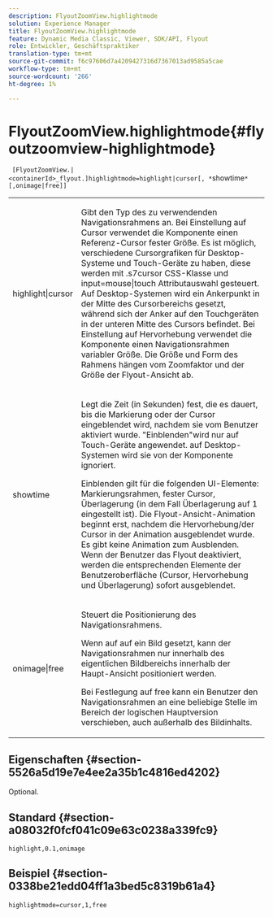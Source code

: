 ```yaml
---
description: FlyoutZoomView.highlightmode
solution: Experience Manager
title: FlyoutZoomView.highlightmode
feature: Dynamic Media Classic, Viewer, SDK/API, Flyout
role: Entwickler, Geschäftspraktiker
translation-type: tm+mt
source-git-commit: f6c97606d7a4209427316d7367013ad9585a5cae
workflow-type: tm+mt
source-wordcount: '266'
ht-degree: 1%

---
```



# FlyoutZoomView.highlightmode{#flyoutzoomview-highlightmode}

` [FlyoutZoomView.|<containerId>_flyout.]highlightmode=highlight|cursor[, *`showtime`*[,onimage|free]]`

<table id="table_C6F4C663099F40698874731590A22924"> 
 <tbody> 
  <tr> 
   <td colname="col1"> <p> <span class="codeph"> highlight|cursor  </span> </p> </td> 
   <td colname="col2"> <p> Gibt den Typ des zu verwendenden Navigationsrahmens an. Bei Einstellung auf <span class="codeph"> Cursor </span> verwendet die Komponente einen Referenz-Cursor fester Größe. Es ist möglich, verschiedene Cursorgrafiken für Desktop-Systeme und Touch-Geräte zu haben, diese werden mit <span class="codeph"> .s7cursor </span> CSS-Klasse und <span class="codeph"> input=mouse|touch </span> Attributauswahl gesteuert. Auf Desktop-Systemen wird ein Ankerpunkt in der Mitte des Cursorbereichs gesetzt, während sich der Anker auf den Touchgeräten in der unteren Mitte des Cursors befindet. Bei Einstellung auf <span class="codeph"> Hervorhebung </span> verwendet die Komponente einen Navigationsrahmen variabler Größe. Die Größe und Form des Rahmens hängen vom Zoomfaktor und der Größe der Flyout-Ansicht ab. </p> </td> 
  </tr> 
  <tr> 
   <td colname="col1"> <p> <span class="codeph"> <span class="varname"> showtime  </span> </span> </p> </td> 
   <td colname="col2"> <p> Legt die Zeit (in Sekunden) fest, die es dauert, bis die Markierung oder der Cursor eingeblendet wird, nachdem sie vom Benutzer aktiviert wurde. "Einblenden"wird nur auf Touch-Geräte angewendet. auf Desktop-Systemen wird sie von der Komponente ignoriert. </p> <p>Einblenden gilt für die folgenden UI-Elemente: Markierungsrahmen, fester Cursor, Überlagerung (in dem Fall <span class="codeph"> Überlagerung </span> auf <span class="codeph"> 1 </span> eingestellt ist). Die Flyout-Ansicht-Animation beginnt erst, nachdem die Hervorhebung/der Cursor in der Animation ausgeblendet wurde. Es gibt keine Animation zum Ausblenden. Wenn der Benutzer das Flyout deaktiviert, werden die entsprechenden Elemente der Benutzeroberfläche (Cursor, Hervorhebung und Überlagerung) sofort ausgeblendet. </p> </td> 
  </tr> 
  <tr> 
   <td colname="col1"> <p> <span class="codeph"> onimage|free  </span> </p> </td> 
   <td colname="col2"> <p> Steuert die Positionierung des Navigationsrahmens. </p> <p>Wenn auf <span class="codeph"> auf ein Bild </span> gesetzt, kann der Navigationsrahmen nur innerhalb des eigentlichen Bildbereichs innerhalb der Haupt-Ansicht positioniert werden. </p> <p>Bei Festlegung auf <span class="codeph"> free </span> kann ein Benutzer den Navigationsrahmen an eine beliebige Stelle im Bereich der logischen Hauptversion verschieben, auch außerhalb des Bildinhalts. </p> </td> 
  </tr> 
 </tbody> 
</table>

## Eigenschaften {#section-5526a5d19e7e4ee2a35b1c4816ed4202}

Optional.

## Standard {#section-a08032f0fcf041c09e63c0238a339fc9}

`highlight,0.1,onimage`

## Beispiel {#section-0338be21edd04ff1a3bed5c8319b61a4}

`highlightmode=cursor,1,free`

